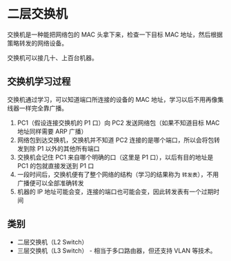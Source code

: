 # 二层交换机

交换机是一种能把网络包的 MAC 头拿下来，检查一下目标 MAC 地址，然后根据策略转发的网络设备。

交换机可以接几十、上百台机器。

## 交换机学习过程

交换机通过学习，可以知道端口所连接的设备的 MAC 地址，学习以后不用再像集线器一样完全靠广播。

1. PC1（假设连接交换机的 P1 口）向 PC2 发送网络包（如果不知道目标 MAC 地址同样需要 ARP 广播）
2. 网络包到达交换机，交换机并不知道 PC2 连接的是哪个端口，所以会将包转发到除 P1 以外的其他所有端口
3. 交换机会记住 PC1 来自哪个明确的口（这里是 P1 口），以后有目的地址是 PC1 的包就直接发送到 P1 口
4. 一段时间后，交换机便有了整个网络的结构（学习的结果称为 `转发表`），不用广播便可以全部准确转发
5. 机器的 IP 地址可能会变，连接的端口也可能会变，因此转发表有一个过期时间

## 类别

* 二层交换机（L2 Switch）
* 三层交换机（L3 Switch） - 相当于多口路由器，但还支持 VLAN 等技术。
